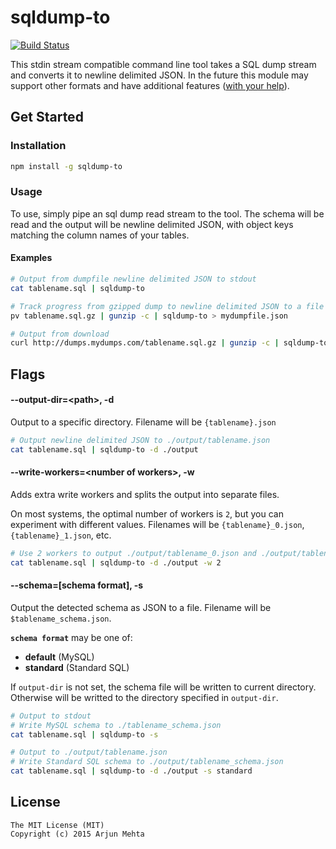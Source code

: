 # sqldump-to
[![Build Status](https://travis-ci.org/arjunmehta/node-sqldump-to-json.svg?branch=master)](https://travis-ci.org/arjunmehta/node-sqldump-to-json)

This stdin stream compatible command line tool takes a SQL dump stream and converts it to newline delimited JSON. In the future this module may support other formats and have additional features ([with your help](https://github.com/arjunmehta/node-sqldump-to-json/issues)).

## Get Started
### Installation
```bash
npm install -g sqldump-to
```

### Usage
To use, simply pipe an sql dump read stream to the tool. The schema will be read and the output will be newline delimited JSON, with object keys matching the column names of your tables.

#### Examples
```bash
# Output from dumpfile newline delimited JSON to stdout
cat tablename.sql | sqldump-to
```
```bash
# Track progress from gzipped dump to newline delimited JSON to a file
pv tablename.sql.gz | gunzip -c | sqldump-to > mydumpfile.json
```
```bash
# Output from download
curl http://dumps.mydumps.com/tablename.sql.gz | gunzip -c | sqldump-to > tablename.json
```

## Flags
#### --output-dir=\<path>, -d
Output to a specific directory. Filename will be `{tablename}.json`

```bash
# Output newline delimited JSON to ./output/tablename.json
cat tablename.sql | sqldump-to -d ./output
```

#### --write-workers=\<number of workers>, -w
Adds extra write workers and splits the output into separate files.

On most systems, the optimal number of workers is `2`, but you can experiment with different values. Filenames will be `{tablename}_0.json`, `{tablename}_1.json`, etc.

```bash
# Use 2 workers to output ./output/tablename_0.json and ./output/tablename_1.json
cat tablename.sql | sqldump-to -d ./output -w 2
```

#### --schema=\[schema format], -s
Output the detected schema as JSON to a file. Filename will be `$tablename_schema.json`.

**`schema format`** may be one of:
- **default** (MySQL)
- **standard**  (Standard SQL)

If `output-dir` is not set, the schema file will be written to current directory. Otherwise will be writted to the directory specified in `output-dir`.

```bash
# Output to stdout
# Write MySQL schema to ./tablename_schema.json
cat tablename.sql | sqldump-to -s
```
```bash
# Output to ./output/tablename.json
# Write Standard SQL schema to ./output/tablename_schema.json
cat tablename.sql | sqldump-to -d ./output -s standard
```

## License
```
The MIT License (MIT)
Copyright (c) 2015 Arjun Mehta
```
